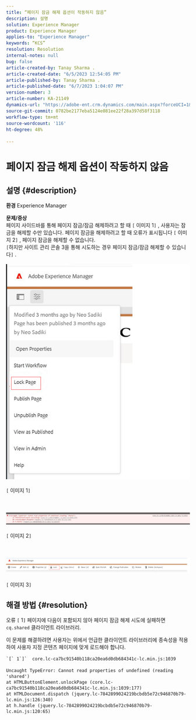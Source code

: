 ```yaml
---
title: “페이지 잠금 해제 옵션이 작동하지 않음”
description: 설명
solution: Experience Manager
product: Experience Manager
applies-to: "Experience Manager"
keywords: “KCS”
resolution: Resolution
internal-notes: null
bug: false
article-created-by: Tanay Sharma .
article-created-date: "6/5/2023 12:54:05 PM"
article-published-by: Tanay Sharma .
article-published-date: "6/7/2023 1:04:07 PM"
version-number: 3
article-number: KA-21149
dynamics-url: "https://adobe-ent.crm.dynamics.com/main.aspx?forceUCI=1&pagetype=entityrecord&etn=knowledgearticle&id=cf70090a-a003-ee11-8f6e-6045bd0065b6"
source-git-commit: 0782be2177eba5124e081ee22f28a397d58f3118
workflow-type: tm+mt
source-wordcount: '116'
ht-degree: 48%

---
```


# 페이지 잠금 해제 옵션이 작동하지 않음

## 설명 {#description}

<b>환경</b>
Experience Manager


<b>문제/증상</b><br>페이지 사이드바를 통해 페이지 잠금/잠금 해제하려고 할 때 `[` 이미지 1`]` , 사용자는 잠금을 해제할 수만 있습니다. 페이지 잠금을 해제하려고 할 때 오류가 표시됩니다 `[` 이미지 2`]` , 페이지 잠금을 해제할 수 없습니다. <br>`[`하지만 사이트 관리 콘솔 3을 통해 시도하는 경우 페이지 잠금/잠금 해제할 수 있습니다`]` .<br><br>![](assets/___d770090a-a003-ee11-8f6e-6045bd0065b6___.png)<br><br>`[` 이미지 1`]` <br><br> <br><br>![](assets/___dd70090a-a003-ee11-8f6e-6045bd0065b6___.png)<br><br>`[` 이미지 2`]` <br><br> <br><br>![](assets/___df70090a-a003-ee11-8f6e-6045bd0065b6___.png)<br><br>`[` 이미지 3`]` <br>

## 해결 방법 {#resolution}


오류 `[` 1`]`  페이지에 다음이 포함되지 않아 페이지 잠금 해제 시도에 실패하면 `cq.shared` 클라이언트 라이브러리.

이 문제를 해결하려면 사용자는 위에서 언급한 클라이언트 라이브러리에 종속성을 적용하여 사용자 지정 콘텐츠 페이지에 맞게 로드해야 합니다.




```
`[` 1`]`  core.lc-ca7bc91540b118ca20ea6d0db684341c-lc.min.js:1039

Uncaught TypeError: Cannot read properties of undefined (reading 'shared')
at HTMLButtonElement.unlockPage (core.lc-ca7bc91540b118ca20ea6d0db684341c-lc.min.js:1039:177)
at HTMLDocument.dispatch (jquery.lc-7842899024219bcbdb5e72c946870b79-lc.min.js:126:340)
at h.handle (jquery.lc-7842899024219bcbdb5e72c946870b79-lc.min.js:120:65)
```



